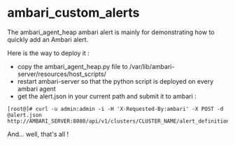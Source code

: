 # ambari_custom_alerts

The ambari_agent_heap ambari alert is mainly for demonstrating how to quickly add an Ambari alert.

Here is the way to deploy it : 

* copy the ambari_agent_heap.py file to /var/lib/ambari-server/resources/host_scripts/
* restart ambari-server so that the python script is deployed on every ambari agent
* get the alert.json in your current path and submit it to ambari :

````
[root@]# curl -u admin:admin -i -H 'X-Requested-By:ambari' -X POST -d @alert.json http://AMBARI_SERVER:8080/api/v1/clusters/CLUSTER_NAME/alert_definitions
````

And... well, that's all !
